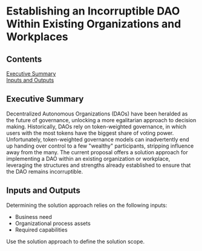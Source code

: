 # Establishing an Incorruptible DAO Within Existing Organizations and Workplaces

## Contents

[Executive Summary](#summary)  
[Inputs and Outputs](#io)  

## Executive Summary<a name="summary"></a>

Decentralized Autonomous Organizations (DAOs) have been heralded as the future of governance, unlocking a more egalitarian approach to decision making. Historically, DAOs rely on token-weighted governance, in which users with the most tokens have the biggest share of voting power. Unfortunately, token-weighted governance models can inadvertently end up handing over control to a few "wealthy" participants, stripping influence away from the many. The current proposal offers a solution approach for implementing a DAO within an existing organization or workplace, leveraging the structures and strengths already established to ensure that the DAO remains incorruptible.

## Inputs and Outputs<a name="io"></a>

Determining the solution approach relies on the following inputs:

- Business need
- Organizational process assets
- Required capabilities

Use the solution approach to define the solution scope.

## 
